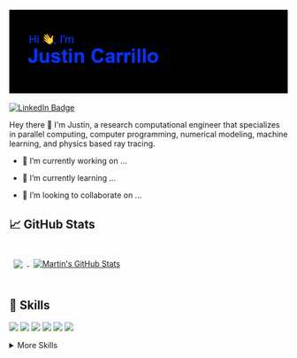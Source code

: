 
[![Justin's GitHub Banner](./assets/GitHubHeader.png)](https://www.linkedin.com/in/jtcarrillo)

[![LinkedIn Badge](https://img.shields.io/badge/LinkedIn-Profile-informational?style=flat&logo=linkedin&logoColor=white&color=0D76A8)](https://www.linkedin.com/in/jtcarrillo)

Hey there 👋
I'm Justin, a research computational engineer that specializes in parallel computing, computer programming, numerical modeling, machine learning, and physics based ray tracing. 

- 🔭 I’m currently working on ...

- 🌱 I’m currently learning ...

- 👯 I’m looking to collaborate on ...


## &#x1f4c8; GitHub Stats

<br>

<a href="https://github.com/jtcarrillo">
  <img align="center" style="margin:0.5rem" src="https://github-readme-stats.vercel.app/api/top-langs/?username=jtcarrillo&hide=html,css&title_color=ffffff&text_color=c9cacc&icon_color=4AB197&bg_color=1A2B34" />
</a>

<a href="https://github.com/jtcarrillo">
  <img align="center" style="margin:0.5rem" src="https://github-readme-stats.vercel.app/api?username=jtcarrillo&show_icons=true&line_height=27&count_private=true&title_color=ffffff&text_color=c9cacc&icon_color=4AB097&bg_color=1A2B34" alt="Martin's GitHub Stats" />
</a>

<br>
<br>

## 💼 Skills

![](https://img.shields.io/badge/Code-C++-informational?style=flat&logo=C++&logoColor=white&color=4AB197)
![](https://img.shields.io/badge/Code-Python-informational?style=flat&logo=python&logoColor=white&color=4AB197)
![](https://img.shields.io/badge/Code-MPI-informational?style=flat&logo=mpi&logoColor=white&color=4AB197)
![](https://img.shields.io/badge/Code-OpenMP-informational?style=flat&logo=openmp&logoColor=white&color=4AB197)
![](https://img.shields.io/badge/Code-POSIX-informational?style=flat&logo=posix&logoColor=white&color=4AB197)
![](https://img.shields.io/badge/Code-CUDA-informational?style=flat&logo=cuda&logoColor=white&color=4AB197)

<details>
<summary>More Skills</summary>
<br>

![](https://img.shields.io/badge/Software-Embree-informational?style=flat&logo=embree&logoColor=white&color=4AB197)
![](https://img.shields.io/badge/Software-PBRT-informational?style=flat&logo=pbrt&logoColor=white&color=4AB197)
![](https://img.shields.io/badge/Software-TensorFlow-informational?style=flat&logo=tensorflow&logoColor=white&color=4AB197)
![](https://img.shields.io/badge/Software-Panda-informational?style=flat&logo=panda&logoColor=white&color=4AB197)
![](https://img.shields.io/badge/Software-Chrono-informational?style=flat&logo=chrono&logoColor=white&color=4AB197)
![](https://img.shields.io/badge/Software-Skikit-informational?style=flat&logo=skitkit&logoColor=white&color=4AB197)

<br>

![](https://img.shields.io/badge/Tools-Doxygen-informational?style=flat&logo=doxygen&logoColor=white&color=4AB197)
![](https://img.shields.io/badge/Tools-GitHub-informational?style=flat&logo=GitHub&logoColor=white&color=4AB197)
![](https://img.shields.io/badge/Tools-GitLab-informational?style=flat&logo=GitLab&logoColor=white&color=4AB197)
![](https://img.shields.io/badge/Tools-Bitbucket-informational?style=flat&logo=Bitbucket&logoColor=white&color=4AB197)
![](https://img.shields.io/badge/Tools-CMake-informational?style=flat&logo=cmake&logoColor=white&color=4AB197)
![](https://img.shields.io/badge/Tools-Docker-informational?style=flat&logo=docker&logoColor=white&color=4AB197)
![](https://img.shields.io/badge/Tools-GoogleTest-informational?style=flat&logo=googletest&logoColor=white&color=4AB197)

</details>

<br>

<!--

https://img.shields.io/badge/<LABEL>-<MESSAGE>-<COLOR>

**jtcarrillo/jtcarrillo** is a ✨ _special_ ✨ repository because its `README.md` (this file) appears on your GitHub profile.

Here are some ideas to get you started:

- 🔭 I’m currently working on ...
- 🌱 I’m currently learning ...
- 👯 I’m looking to collaborate on ...
- 🤔 I’m looking for help with ...
- 💬 Ask me about ...
- 📫 How to reach me: ...
- 😄 Pronouns: ...
- ⚡ Fun fact: ...
-->
